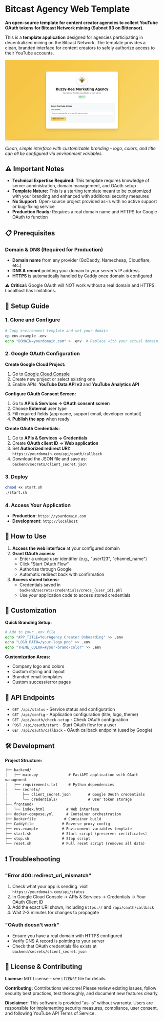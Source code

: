 # Bitcast Agency Web Template

**An open-source template for content creator agencies to collect YouTube OAuth tokens for Bitcast Network mining (Subnet 93 on Bittensor).**

This is a **template application** designed for agencies participating in decentralized mining on the Bitcast Network. The template provides a clean, branded interface for content creators to safely authorize access to their YouTube accounts.

![YouTube OAuth Manager Interface](sample.png)

*Clean, simple interface with customizable branding - logo, colors, and title can all be configured via environment variables.*

## ⚠️ **Important Notes**

- **Technical Expertise Required:** This template requires knowledge of server administration, domain management, and OAuth setup
- **Template Nature:** This is a starting template meant to be customized with your branding and enhanced with additional security measures
- **No Support:** Open-source project provided as-is with no active support or bug-fixing service
- **Production Ready:** Requires a real domain name and HTTPS for Google OAuth to function

## 📋 **Prerequisites**

### **Domain & DNS (Required for Production)**
- **Domain name** from any provider (GoDaddy, Namecheap, Cloudflare, etc.)
- **DNS A record** pointing your domain to your server's IP address
- **HTTPS** is automatically handled by Caddy once domain is configured

⚠️ **Critical:** Google OAuth will NOT work without a real domain and HTTPS. Localhost has limitations.

## 🚀 **Setup Guide**

### **1. Clone and Configure**
```bash
# Copy environment template and set your domain
cp env.example .env
echo "DOMAIN=yourdomain.com" > .env  # Replace with your actual domain
```

### **2. Google OAuth Configuration**

**Create Google Cloud Project:**
1. Go to [Google Cloud Console](https://console.cloud.google.com/)
2. Create new project or select existing one
3. Enable APIs: **YouTube Data API v3** and **YouTube Analytics API**

**Configure OAuth Consent Screen:**
1. Go to **APIs & Services → OAuth consent screen**
2. Choose **External** user type
3. Fill required fields (app name, support email, developer contact)
4. **Publish the app** when ready

**Create OAuth Credentials:**
1. Go to **APIs & Services → Credentials**
2. Create **OAuth client ID** → **Web application**
3. Set **Authorized redirect URI:** `https://yourdomain.com/api/oauth/callback`
4. Download the JSON file and save as: `backend/secrets/client_secret.json`

### **3. Deploy**
```bash
chmod +x start.sh
./start.sh
```

### **4. Access Your Application**
- **Production:** `https://yourdomain.com`
- **Development:** `http://localhost`

## 📖 **How to Use**

1. **Access the web interface** at your configured domain
2. **Grant OAuth access:**
   - Enter a unique user identifier (e.g., "user123", "channel_name")  
   - Click "Start OAuth Flow"
   - Authorize through Google
   - Automatic redirect back with confirmation
3. **Access stored tokens:**
   - Credentials saved in `backend/secrets/credentials/creds_{user_id}.pkl`
   - Use your application code to access stored credentials

## 🎨 **Customization**

**Quick Branding Setup:**
```bash
# Add to your .env file
echo "APP_TITLE=YourAgency Creator Onboarding" >> .env
echo "LOGO_PATH=/your-logo.png" >> .env
echo "THEME_COLOR=#your-brand-color" >> .env
```

**Customization Areas:**
- Company logo and colors
- Custom styling and layout
- Branded email templates
- Custom success/error pages

## 🔧 **API Endpoints**

- `GET /api/status` - Service status and configuration
- `GET /api/config` - Application configuration (title, logo, theme)
- `GET /api/oauth/check-setup` - Check OAuth configuration  
- `POST /api/oauth/start` - Start OAuth flow for a user
- `GET /api/oauth/callback` - OAuth callback endpoint (used by Google)

## 🛠️ **Development**

**Project Structure:**
```
├── backend/
│   ├── main.py              # FastAPI application with OAuth management
│   ├── requirements.txt     # Python dependencies
│   └── secrets/
│       ├── client_secret.json        # Google OAuth credentials
│       └── credentials/              # User token storage
├── frontend/
│   └── index.html          # Web interface
├── docker-compose.yml      # Container orchestration
├── Dockerfile             # Container build
├── Caddyfile             # Reverse proxy config
├── env.example           # Environment variables template
├── start.sh              # Start script (preserves certificates)
├── stop.sh               # Stop script
└── reset.sh              # Full reset script (removes all data)
```

## ❗ **Troubleshooting**

### **"Error 400: redirect_uri_mismatch"**
1. Check what your app is sending: visit `https://yourdomain.com/api/status`
2. In Google Cloud Console → APIs & Services → Credentials → Your OAuth Client ID
3. Add the exact URI shown, including `https://` and `/api/oauth/callback`
4. Wait 2-3 minutes for changes to propagate

### **"OAuth doesn't work"**
- Ensure you have a real domain with HTTPS configured
- Verify DNS A record is pointing to your server
- Check that OAuth credentials file exists at `backend/secrets/client_secret.json`

## 📄 **License & Contributing**

**License:** MIT License - see `LICENSE` file for details.

**Contributing:** Contributions welcome! Please review existing issues, follow security best practices, test thoroughly, and document new features clearly.

**Disclaimer:** This software is provided "as-is" without warranty. Users are responsible for implementing security measures, compliance, user consent, and following YouTube API Terms of Service.
